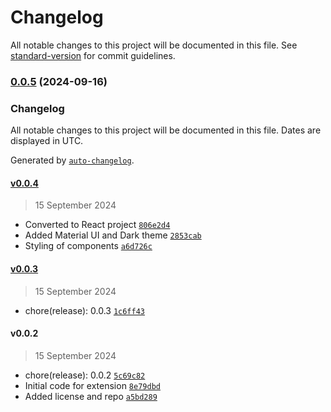 # Changelog

All notable changes to this project will be documented in this file. See [standard-version](https://github.com/conventional-changelog/standard-version) for commit guidelines.

### [0.0.5](https://github.com/patnaikd/code-collector-js/compare/v0.0.4...v0.0.5) (2024-09-16)

### Changelog

All notable changes to this project will be documented in this file. Dates are displayed in UTC.

Generated by [`auto-changelog`](https://github.com/CookPete/auto-changelog).

#### [v0.0.4](https://github.com/patnaikd/code-collector-js/compare/v0.0.3...v0.0.4)

> 15 September 2024

- Converted to React project [`806e2d4`](https://github.com/patnaikd/code-collector-js/commit/806e2d4aa6edd13664185015de9503f9824d63b3)
- Added Material UI and Dark theme [`2853cab`](https://github.com/patnaikd/code-collector-js/commit/2853cab1cc3ceb1bae7d437cd7718c3cc94046c8)
- Styling of components [`a6d726c`](https://github.com/patnaikd/code-collector-js/commit/a6d726c8c3989e8c881d4cac869e81bf88e6efc8)

#### [v0.0.3](https://github.com/patnaikd/code-collector-js/compare/v0.0.2...v0.0.3)

> 15 September 2024

- chore(release): 0.0.3 [`1c6ff43`](https://github.com/patnaikd/code-collector-js/commit/1c6ff43d881a9afa3a57cbfa620cbe31d0ca5000)

#### v0.0.2

> 15 September 2024

- chore(release): 0.0.2 [`5c69c82`](https://github.com/patnaikd/code-collector-js/commit/5c69c82604fb357e1bc16739d935ea1b5009b0ac)
- Initial code for extension [`8e79dbd`](https://github.com/patnaikd/code-collector-js/commit/8e79dbdb44c35738945703d792889daa4ade1faf)
- Added license and repo [`a5bd289`](https://github.com/patnaikd/code-collector-js/commit/a5bd289716c49151fe31ca7ba9b499a55ad07e27)
